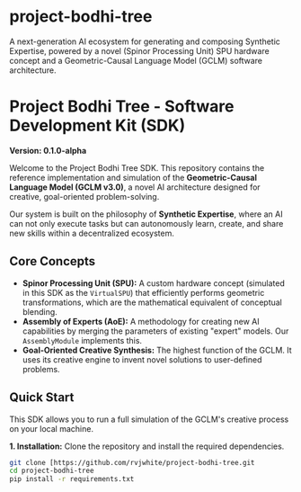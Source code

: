 # project-bodhi-tree
A next-generation AI ecosystem for generating and composing Synthetic Expertise, powered by a novel (Spinor Processing Unit) SPU hardware concept and a Geometric-Causal Language Model (GCLM) software architecture.
# Project Bodhi Tree - Software Development Kit (SDK)
**Version: 0.1.0-alpha**

Welcome to the Project Bodhi Tree SDK. This repository contains the reference implementation and simulation of the **Geometric-Causal Language Model (GCLM v3.0)**, a novel AI architecture designed for creative, goal-oriented problem-solving.

Our system is built on the philosophy of **Synthetic Expertise**, where an AI can not only execute tasks but can autonomously learn, create, and share new skills within a decentralized ecosystem.

## Core Concepts

*   **Spinor Processing Unit (SPU):** A custom hardware concept (simulated in this SDK as the `VirtualSPU`) that efficiently performs geometric transformations, which are the mathematical equivalent of conceptual blending.
*   **Assembly of Experts (AoE):** A methodology for creating new AI capabilities by merging the parameters of existing "expert" models. Our `AssemblyModule` implements this.
*   **Goal-Oriented Creative Synthesis:** The highest function of the GCLM. It uses its creative engine to invent novel solutions to user-defined problems.

## Quick Start

This SDK allows you to run a full simulation of the GCLM's creative process on your local machine.

**1. Installation:**
Clone the repository and install the required dependencies.
```bash
git clone [https://github.com/rvjwhite/project-bodhi-tree.git
cd project-bodhi-tree
pip install -r requirements.txt
